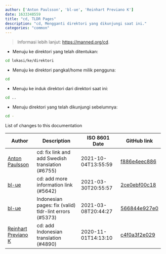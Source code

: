 ```yaml
---
author: ['Anton Paulsson', 'bl-ue', 'Reinhart Previano K']
date: 1633348559
title: "cd, TLDR Pages"
description: "cd, Mengganti direktori yang dikunjungi saat ini."
categories: "common"
---
```

> Informasi lebih lanjut: <https://manned.org/cd>.

- Menuju ke direktori yang telah ditentukan:

```bash
cd lokasi/ke/direktori
```

- Menuju ke direktori pangkal/home milik pengguna:

```bash
cd
```

- Menuju ke induk direktori dari direktori saat ini:

```bash
cd ..
```

- Menuju direktori yang telah dikunjungi sebelumnya:

```bash
cd -
```
List of changes to this documentation


Author | Description | ISO 8601 Date | GitHub link
------|-----|-----|-----
[Anton Paulsson](mailto:Anton.Zichi@gmail.com) | cd: fix link and add Swedish translation (#6755) | 2021-10-04T13:55:59 | [f886e4eec886](https://github.com/tldr-pages/tldr/commit/f886e4eec886de4af7978b503ba85d4a40585814)
[bl-ue](mailto:54780737+bl-ue@users.noreply.github.com) | cd: add more information link (#5642) | 2021-03-30T20:55:57 | [2ce0ebf00c18](https://github.com/tldr-pages/tldr/commit/2ce0ebf00c18070cca3f70a710ea991f258970ef)
[bl-ue](mailto:54780737+bl-ue@users.noreply.github.com) | Indonesian pages: fix (valid) tldr-lint errors (#5373) | 2021-03-08T20:44:27 | [566844e927e0](https://github.com/tldr-pages/tldr/commit/566844e927e0fe59afd12dcbddf3671368219de9)
[Reinhart Previano K](mailto:reinhart_previano@yahoo.com) | cd: add Indonesian translation (#4890) | 2020-11-01T14:13:10 | [c4f0a3f2e029](https://github.com/tldr-pages/tldr/commit/c4f0a3f2e0295e730114b7cf41411f1238337261)

